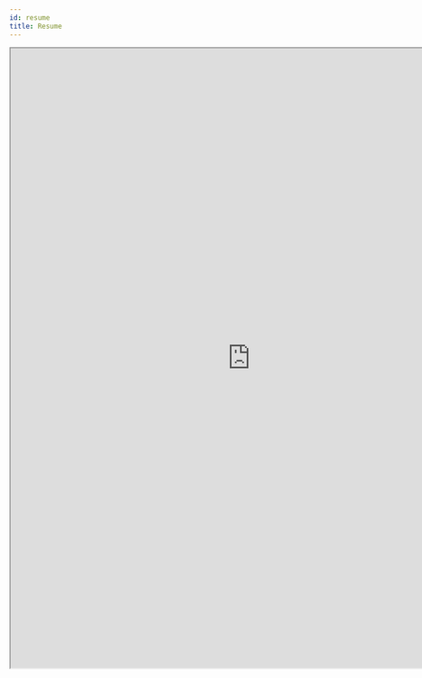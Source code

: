 ```yaml
---
id: resume
title: Resume
---
```

<iframe src="https://resume.creddle.io/embed/i62vy7hvftw"
  width="850" height="1100" seamless></iframe>